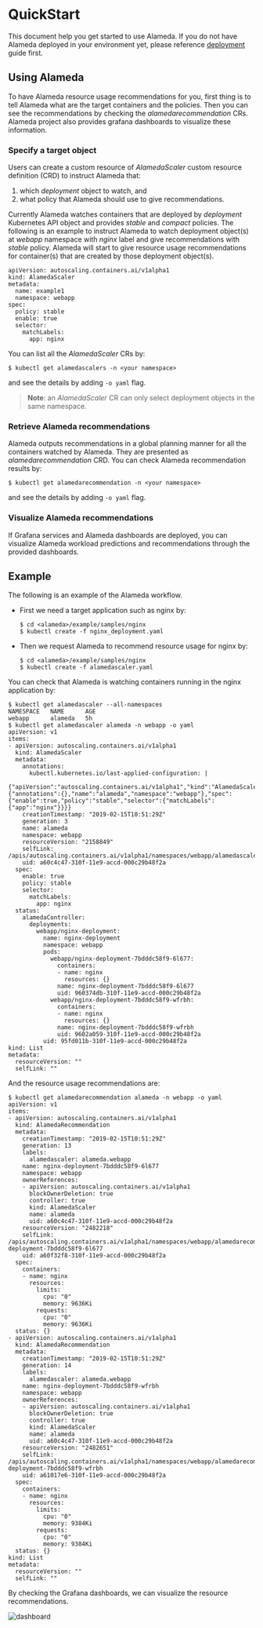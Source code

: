 # QuickStart

This document help you get started to use Alameda. If you do not have Alameda deployed in your environment yet, please reference [deployment](./deploy.md) guide first.

## Using Alameda

To have Alameda resource usage recommendations for you, first thing is to tell Alameda what are the target containers and the policies. Then you can see the recommendations by checking the *alamedarecommendation* CRs. Alameda project also provides grafana dashboards to visualize these information.

### Specify a target object
Users can create a custom resource of *AlamedaScaler* custom resource definition (CRD) to instruct Alameda that:
1. which *deployment* object to watch, and
2. what policy that Alameda should use to give recommendations.

Currently Alameda watches containers that are deployed by *deployment* Kubernetes API object and provides *stable* and *compact* policies. The following is an example to instruct Alameda to watch deployment object(s) at *webapp* namespace with *nginx* label and give recommendations with *stable* policy. Alameda will start to give resource usage recommendations for container(s) that are created by those deployment object(s).
```
apiVersion: autoscaling.containers.ai/v1alpha1
kind: AlamedaScaler
metadata:
  name: example1
  namespace: webapp
spec:
  policy: stable
  enable: true
  selector:
    matchLabels:
      app: nginx
```

You can list all the *AlamedaScaler* CRs by:
```
$ kubectl get alamedascalers -n <your namespace>
```
and see the details by adding `-o yaml` flag.

> **Note**: an *AlamedaScaler* CR can only select deployment objects in the same namespace.

### Retrieve Alameda recommendations

Alameda outputs recommendations in a global planning manner for all the containers watched by Alameda.
They are presented as *alamedarecommendation* CRD.
You can check Alameda recommendation results by:
```
$ kubectl get alamedarecommendation -n <your namespace>
```
and see the details by adding `-o yaml` flag.

### Visualize Alameda recommendations

If Grafana services and Alameda dashboards are deployed, you can visualize Alameda workload predictions and recommendations through the provided dashboards.

## Example

The following is an example of the Alameda workflow.

- First we need a target application such as nginx by:
    ```
    $ cd <alameda>/example/samples/nginx
    $ kubectl create -f nginx_deployment.yaml
    ```
- Then we request Alameda to recommend resource usage for nginx by:
    ```
    $ cd <alameda>/example/samples/nginx
    $ kubectl create -f alamedascaler.yaml
    ```

You can check that Alameda is watching containers running in the nginx application by:
```
$ kubectl get alamedascaler --all-namespaces
NAMESPACE   NAME      AGE
webapp      alameda   5h
$ kubectl get alamedascaler alameda -n webapp -o yaml
apiVersion: v1
items:
- apiVersion: autoscaling.containers.ai/v1alpha1
  kind: AlamedaScaler
  metadata:
    annotations:
      kubectl.kubernetes.io/last-applied-configuration: |
        {"apiVersion":"autoscaling.containers.ai/v1alpha1","kind":"AlamedaScaler","metadata":{"annotations":{},"name":"alameda","namespace":"webapp"},"spec":{"enable":true,"policy":"stable","selector":{"matchLabels":{"app":"nginx"}}}}
    creationTimestamp: "2019-02-15T10:51:29Z"
    generation: 3
    name: alameda
    namespace: webapp
    resourceVersion: "2158849"
    selfLink: /apis/autoscaling.containers.ai/v1alpha1/namespaces/webapp/alamedascalers/alameda
    uid: a60c4c47-310f-11e9-accd-000c29b48f2a
  spec:
    enable: true
    policy: stable
    selector:
      matchLabels:
        app: nginx
  status:
    alamedaController:
      deployments:
        webapp/nginx-deployment:
          name: nginx-deployment
          namespace: webapp
          pods:
            webapp/nginx-deployment-7bdddc58f9-6l677:
              containers:
              - name: nginx
                resources: {}
              name: nginx-deployment-7bdddc58f9-6l677
              uid: 960374db-310f-11e9-accd-000c29b48f2a
            webapp/nginx-deployment-7bdddc58f9-wfrbh:
              containers:
              - name: nginx
                resources: {}
              name: nginx-deployment-7bdddc58f9-wfrbh
              uid: 9602a059-310f-11e9-accd-000c29b48f2a
          uid: 95fd011b-310f-11e9-accd-000c29b48f2a
kind: List
metadata:
  resourceVersion: ""
  selfLink: ""
```
And the resource usage recommendations are:
```
$ kubectl get alamedarecommendation alameda -n webapp -o yaml
apiVersion: v1
items:
- apiVersion: autoscaling.containers.ai/v1alpha1
  kind: AlamedaRecommendation
  metadata:
    creationTimestamp: "2019-02-15T10:51:29Z"
    generation: 13
    labels:
      alamedascaler: alameda.webapp
    name: nginx-deployment-7bdddc58f9-6l677
    namespace: webapp
    ownerReferences:
    - apiVersion: autoscaling.containers.ai/v1alpha1
      blockOwnerDeletion: true
      controller: true
      kind: AlamedaScaler
      name: alameda
      uid: a60c4c47-310f-11e9-accd-000c29b48f2a
    resourceVersion: "2482218"
    selfLink: /apis/autoscaling.containers.ai/v1alpha1/namespaces/webapp/alamedarecommendations/nginx-deployment-7bdddc58f9-6l677
    uid: a60f32f8-310f-11e9-accd-000c29b48f2a
  spec:
    containers:
    - name: nginx
      resources:
        limits:
          cpu: "0"
          memory: 9636Ki
        requests:
          cpu: "0"
          memory: 9636Ki
  status: {}
- apiVersion: autoscaling.containers.ai/v1alpha1
  kind: AlamedaRecommendation
  metadata:
    creationTimestamp: "2019-02-15T10:51:29Z"
    generation: 14
    labels:
      alamedascaler: alameda.webapp
    name: nginx-deployment-7bdddc58f9-wfrbh
    namespace: webapp
    ownerReferences:
    - apiVersion: autoscaling.containers.ai/v1alpha1
      blockOwnerDeletion: true
      controller: true
      kind: AlamedaScaler
      name: alameda
      uid: a60c4c47-310f-11e9-accd-000c29b48f2a
    resourceVersion: "2482651"
    selfLink: /apis/autoscaling.containers.ai/v1alpha1/namespaces/webapp/alamedarecommendations/nginx-deployment-7bdddc58f9-wfrbh
    uid: a61017e6-310f-11e9-accd-000c29b48f2a
  spec:
    containers:
    - name: nginx
      resources:
        limits:
          cpu: "0"
          memory: 9384Ki
        requests:
          cpu: "0"
          memory: 9384Ki
  status: {}
kind: List
metadata:
  resourceVersion: ""
  selfLink: ""
```
By checking the Grafana dashboards, we can visualize the resource recommendations.

![dashboard](./img/dashboard_demo.png)
